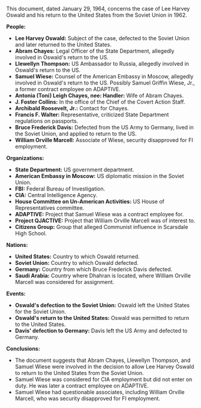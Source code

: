 This document, dated January 29, 1964, concerns the case of Lee Harvey Oswald and his return to the United States from the Soviet Union in 1962.

**People:**

*   **Lee Harvey Oswald:** Subject of the case, defected to the Soviet Union and later returned to the United States.
*   **Abram Chayes:** Legal Officer of the State Department, allegedly involved in Oswald's return to the US.
*   **Llewellyn Thompson:** US Ambassador to Russia, allegedly involved in Oswald's return to the US.
*   **Samuel Wiese:** Counsel of the American Embassy in Moscow, allegedly involved in Oswald's return to the US. Possibly Samuel Griffin Wiese, Jr., a former contract employee on ADAPTIVE.
*   **Antonia (Toni) Leigh Chayes, nee: Handler:** Wife of Abram Chayes.
*   **J. Foster Collins:** In the office of the Chief of the Covert Action Staff.
*   **Archibald Roosevelt, Jr.:** Contact for Chayes.
*   **Francis F. Walter:** Representative, criticized State Department regulations on passports.
*   **Bruce Frederick Davis:** Defected from the US Army to Germany, lived in the Soviet Union, and applied to return to the US.
*   **William Orville Marcell:** Associate of Wiese, security disapproved for FI employment.

**Organizations:**

*   **State Department:** US government department.
*   **American Embassy in Moscow:** US diplomatic mission in the Soviet Union.
*   **FBI:** Federal Bureau of Investigation.
*   **CIA:** Central Intelligence Agency.
*   **House Committee on Un-American Activities:** US House of Representatives committee.
*   **ADAPTIVE:** Project that Samuel Wiese was a contract employee for.
*   **Project QJACTIVE:** Project that William Orville Marcell was of interest to.
*   **Citizens Group:** Group that alleged Communist influence in Scarsdale High School.

**Nations:**

*   **United States:** Country to which Oswald returned.
*   **Soviet Union:** Country to which Oswald defected.
*   **Germany:** Country from which Bruce Frederick Davis defected.
*   **Saudi Arabia:** Country where Dhahran is located, where William Orville Marcell was considered for assignment.

**Events:**

*   **Oswald's defection to the Soviet Union:** Oswald left the United States for the Soviet Union.
*   **Oswald's return to the United States:** Oswald was permitted to return to the United States.
*   **Davis' defection to Germany:** Davis left the US Army and defected to Germany.

**Conclusions:**

*   The document suggests that Abram Chayes, Llewellyn Thompson, and Samuel Wiese were involved in the decision to allow Lee Harvey Oswald to return to the United States from the Soviet Union.
*   Samuel Wiese was considered for CIA employment but did not enter on duty. He was later a contract employee on ADAPTIVE.
*   Samuel Wiese had questionable associates, including William Orville Marcell, who was security disapproved for FI employment.
